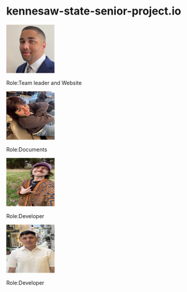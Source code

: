 # kennesaw-state-senior-project.io
<html>
  <head>
   
 
  </head>
  
  <body>
    
  <div>
    <img src="/groupimages/Ryan.png" alt="Photo of Ryan" width="128" height="128" >
    <p>Role:Team leader and Website</p>
  </div>
  <div>
    <img src="/groupimages/Ale.png" alt="Photo of Ale" width="128" height="128">
    <p>Role:Documents</p>
  </div>
  <div>
    <img src="/groupimages/Evan.png" alt="Photo of Evan" width="128" height="128">
    <p>Role:Developer</p>
  </div>
  <div>
    <img src="/groupimages/Jose.png" alt="Photo of Jose" width="128" height="128">
    <p>Role:Developer</p>
  </div>
    
 </body>
  
</html>
